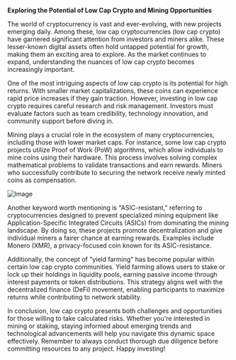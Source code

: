 **Exploring the Potential of Low Cap Crypto and Mining Opportunities**

The world of cryptocurrency is vast and ever-evolving, with new projects emerging daily. Among these, low cap cryptocurrencies (low cap crypto) have garnered significant attention from investors and miners alike. These lesser-known digital assets often hold untapped potential for growth, making them an exciting area to explore. As the market continues to expand, understanding the nuances of low cap crypto becomes increasingly important.

One of the most intriguing aspects of low cap crypto is its potential for high returns. With smaller market capitalizations, these coins can experience rapid price increases if they gain traction. However, investing in low cap crypto requires careful research and risk management. Investors must evaluate factors such as team credibility, technology innovation, and community support before diving in.

Mining plays a crucial role in the ecosystem of many cryptocurrencies, including those with lower market caps. For instance, some low cap crypto projects utilize Proof of Work (PoW) algorithms, which allow individuals to mine coins using their hardware. This process involves solving complex mathematical problems to validate transactions and earn rewards. Miners who successfully contribute to securing the network receive newly minted coins as compensation.

![Image](https://github.com/user-attachments/assets/590b50a7-4459-4e76-8a31-559aed223621)

Another keyword worth mentioning is "ASIC-resistant," referring to cryptocurrencies designed to prevent specialized mining equipment like Application-Specific Integrated Circuits (ASICs) from dominating the mining landscape. By doing so, these projects promote decentralization and give individual miners a fairer chance at earning rewards. Examples include Monero (XMR), a privacy-focused coin known for its ASIC-resistance.

Additionally, the concept of "yield farming" has become popular within certain low cap crypto communities. Yield farming allows users to stake or lock up their holdings in liquidity pools, earning passive income through interest payments or token distributions. This strategy aligns well with the decentralized finance (DeFi) movement, enabling participants to maximize returns while contributing to network stability.

In conclusion, low cap crypto presents both challenges and opportunities for those willing to take calculated risks. Whether you're interested in mining or staking, staying informed about emerging trends and technological advancements will help you navigate this dynamic space effectively. Remember to always conduct thorough due diligence before committing resources to any project. Happy investing!